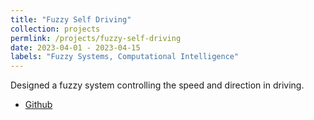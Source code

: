 ```yaml
---
title: "Fuzzy Self Driving"
collection: projects
permlink: /projects/fuzzy-self-driving
date: 2023-04-01 - 2023-04-15
labels: "Fuzzy Systems, Computational Intelligence"
---
```


Designed a fuzzy system controlling the speed and direction in driving.

- [Github](https://github.com/sarvenaz-srv/FuzzySelfDriving)
